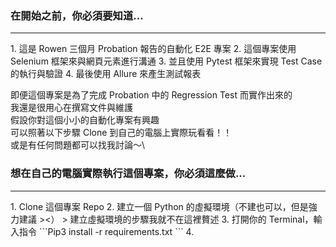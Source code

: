 ### 在開始之前，你必須要知道...
<hr>
1. 這是 Rowen 三個月 Probation 報告的自動化 E2E 專案
2. 這個專案使用 Selenium 框架來與網頁元素進行溝通
3. 並且使用 Pytest 框架來實現 Test Case 的執行與驗證
4. 最後使用 Allure 來產生測試報表

即便這個專案是為了完成 Probation 中的 Regression Test 而實作出來的\
我還是很用心在撰寫文件與維護\
假設你對這個小小的自動化專案有興趣\
可以照著以下步驟 Clone 到自己的電腦上實際玩看看！！\
或是有任何問題都可以找我討論～\

### 想在自己的電腦實際執行這個專案，你必須這麼做...
<hr>
1. Clone 這個專案 Repo
2. 建立一個 Python 的虛擬環境（不建也可以，但是強力建議 ><）
> 建立虛擬環境的步驟我就不在這裡贅述
3. 打開你的 Terminal，輸入指令 ```Pip3 install -r requirements.txt ```
4. 